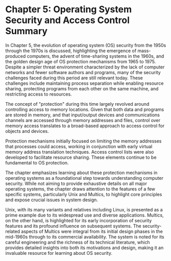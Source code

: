 # Chapter 5: Operating System Security and Access Control Summary

In Chapter 5, the evolution of operating system (OS) security from the 1950s through the 1970s is discussed, highlighting the emergence of mass-produced computers, the advent of time-sharing systems in the 1960s, and the golden design age of OS protection mechanisms from 1965 to 1975. Despite a simpler threat environment characterized by the lack of computer networks and fewer software authors and programs, many of the security challenges faced during this period are still relevant today. These challenges include maintaining process separation while enabling resource sharing, protecting programs from each other on the same machine, and restricting access to resources.

The concept of "protection" during this time largely revolved around controlling access to memory locations. Given that both data and programs are stored in memory, and that input/output devices and communications channels are accessed through memory addresses and files, control over memory access translates to a broad-based approach to access control for objects and devices.

Protection mechanisms initially focused on limiting the memory addresses that processes could access, working in conjunction with early virtual memory address translation techniques. Access control lists were also developed to facilitate resource sharing. These elements continue to be fundamental to OS protection.

The chapter emphasizes learning about these protection mechanisms in operating systems as a foundational step towards understanding computer security. While not aiming to provide exhaustive details on all major operating systems, the chapter draws attention to the features of a few specific systems, particularly Unix and Multics, to highlight core principles and expose crucial issues in system design.

Unix, with its many variants and relatives including Linux, is presented as a prime example due to its widespread use and diverse applications. Multics, on the other hand, is highlighted for its early incorporation of security features and its profound influence on subsequent systems. The security-related aspects of Multics were integral from its initial design phases in the mid-1960s through to its commercial availability. The system is noted for its careful engineering and the richness of its technical literature, which provides detailed insights into both its motivations and design, making it an invaluable resource for learning about OS security.
